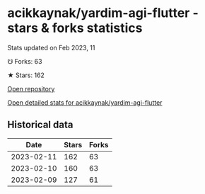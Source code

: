 # acikkaynak/yardim-agi-flutter - stars & forks statistics

Stats updated on Feb 2023, 11

☋ Forks: 63

★ Stars: 162

[Open repository](https://github.com/acikkaynak/yardim-agi-flutter)

[Open detailed stats for acikkaynak/yardim-agi-flutter](https://reviewgithub.com/rep/acikkaynak/yardim-agi-flutter)

## Historical data
| Date | Stars | Forks |
|------|-------|-------|
| 2023-02-11 | 162 | 63 | 
| 2023-02-10 | 160 | 63 | 
| 2023-02-09 | 127 | 61 | 

